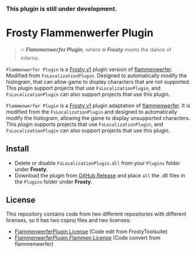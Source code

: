 ### This plugin is still under development.  
  
  
# Frosty Flammenwerfer Plugin
> 🔥 ***Flammenwerfer Plugin***, where ❄️ ***Frosty*** meets the dance of inferno.

`Flammenwerfer Plugin` is a [Frosty v1](https://github.com/CadeEvs/FrostyToolsuite) plugin version of [flammenwerfer](https://github.com/BF1CHS/flammenwerfer/). Modified from `FsLocalizationPlugin`. Designed to automatically modify the histogram, that can allow game to display characters that are not supported.  
This plugin support projects that use `FsLocalizationPlugin`, and `FsLocalizationPlugin` can also support projects that use this plugin.

`Flammenwerfer Plugin` is a [Frosty v1](https://github.com/CadeEvs/FrostyToolsuite) plugin adaptation of [flammenwerfer](https://github.com/BF1CHS/flammenwerfer/). It is modified from the `FsLocalizationPlugin` and designed to automatically modify the histogram, allowing the game to display unsupported characters.
This plugin supports projects that use `FsLocalizationPlugin`, and `FsLocalizationPlugin` can also support projects that use this plugin.

## Install
- Delete or disable `FsLocalizationPlugin.dll` from your `Plugins` folder under **Frosty**.
- Download the plugin from [GitHub Release](https://github.com/shoushou1106/FrostyFlammenwerferPlugin/releases) and place `all` the .dll files in the `Plugins` folder under **Frosty**.

## License
This repository contains code from two different repositories with different licenses, so it has two csproj files and two licenses:
- [FlammenwerferPlugin License](/FlammenwerferPlugin/LICENSE.md) (Code edit from FrostyToolsuite)
- [FlammenwerferPlugin.Flammen License](/FlammenwerferPlugin.Flammen/LICENSE) (Code convert from flammenwerfer)
